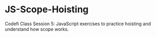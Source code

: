 # JS-Scope-Hoisting
Codefi Class Session 5: JavaScript exercises to practice hoisting and understand how scope works.